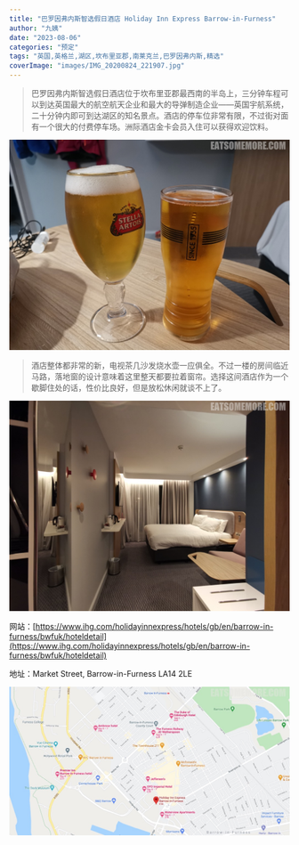 ```yaml
---
title: "巴罗因弗内斯智选假日酒店 Holiday Inn Express Barrow-in-Furness"
author: "九姨"
date: "2023-08-06"
categories: "预定"
tags: "英国,英格兰,湖区,坎布里亚郡,南莱克兰,巴罗因弗内斯,精选"
coverImage: "images/IMG_20200824_221907.jpg"
---
```


>巴罗因弗内斯智选假日酒店位于坎布里亚郡最西南的半岛上，三分钟车程可以到达英国最大的航空航天企业和最大的导弹制造企业——英国宇航系统，二十分钟内即可到达湖区的知名景点。酒店的停车位非常有限，不过街对面有一个很大的付费停车场。洲际酒店金卡会员入住可以获得欢迎饮料。

![巴罗因弗内斯智选假日酒店](images/IMG_20200825_174022.jpg)

>酒店整体都非常的新，电视茶几沙发烧水壶一应俱全。不过一楼的房间临近马路，落地窗的设计意味着这里整天都要拉着窗帘。选择这间酒店作为一个歇脚住处的话，性价比良好，但是放松休闲就谈不上了。

![巴罗因弗内斯智选假日酒店](images/IMG_20200824_221907.jpg)


网站：[https://www.ihg.com/holidayinnexpress/hotels/gb/en/barrow-in-furness/bwfuk/hoteldetail](https://www.ihg.com/holidayinnexpress/hotels/gb/en/barrow-in-furness/bwfuk/hoteldetail)

地址：Market Street, Barrow-in-Furness LA14 2LE

![巴罗因弗内斯智选假日酒店](images/hixbarrowinfurness.jpg)